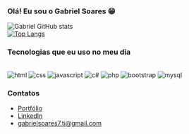 ### Olá! Eu sou o Gabriel Soares 😁

![Gabriel GitHub stats](https://github-readme-stats.vercel.app/api?username=GabrielSoares7&show_icons=true&theme=tokyonight)
<br>
[![Top Langs](https://github-readme-stats.vercel.app/api/top-langs/?username=GabrielSoares7&layout=donut)](https://github.com/anuraghazra/github-readme-stats)

### Tecnologias que eu uso no meu dia

<div><br>
  <img alt="html" src="https://img.shields.io/badge/HTML5-E34F26?style=for-the-badge&logo=html5&logoColor=white">
  <img alt="css" src="https://img.shields.io/badge/CSS3-1572B6?style=for-the-badge&logo=css3&logoColor=white">
  <img alt="javascript" src="https://img.shields.io/badge/JavaScript-F7DF1E?style=for-the-badge&logo=javascript&logoColor=black">
  <img alt="c#" src="https://img.shields.io/badge/C%23-239120?style=for-the-badge&logo=c-sharp&logoColor=white">
  <img alt="php" src="https://img.shields.io/badge/PHP-777BB4?style=for-the-badge&logo=php&logoColor=white">
  <img alt="bootstrap" src="https://img.shields.io/badge/Bootstrap-563D7C?style=for-the-badge&logo=bootstrap&logoColor=white">
  <img alt="mysql" src="https://img.shields.io/badge/MySQL-00000F?style=for-the-badge&logo=mysql&logoColor=white">
</div>

### Contatos

- [Portfólio](https://gabrielsoares7.netlify.app/)<br>
- [LinkedIn](https://www.linkedin.com/in/gabrielsoares-ti/)<br>
- gabrielsoares7.ti@gmail.com
